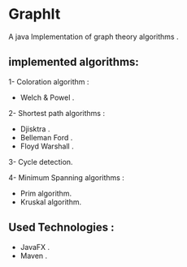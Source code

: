 # GraphIt
A java Implementation of  graph theory algorithms .
## implemented algorithms:  <br>

1- Coloration algorithm : <br> 
- Welch & Powel .<br> 

2- Shortest path algorithms :   <br>
- Djisktra .<br>
- Belleman Ford .<br>
- Floyd Warshall .<br>

3- Cycle detection.<br>

4- Minimum Spanning algorithms : <br>
- Prim algorithm.<br>
- Kruskal algorithm.<br>
    
## Used Technologies : <br>
- JavaFX .<br>
- Maven .<br>
